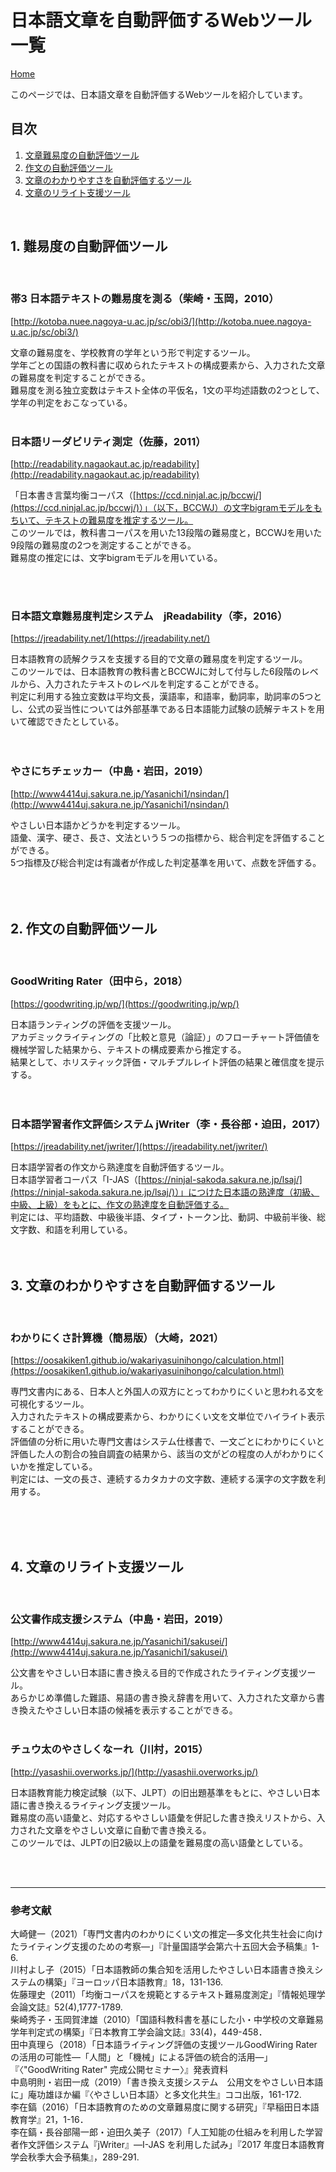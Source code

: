 <h1 class="text-secondary"> 日本語文章を自動評価するWebツール一覧</h1>

<div class="my-1">
<a href="./index.html" class="badge btn-secondary">Home</a>
</div>

このページでは、日本語文章を自動評価するWebツールを紹介しています。 

## 目次

1. [文章難易度の自動評価ツール](#難易度の自動評価ツール)
2. [作文の自動評価ツール](#作文の自動評価ツール)
3. [文章のわかりやすさを自動評価するツール](#文章のわかりやすさを自動評価するツール)
4. [文章のリライト支援ツール](#文章のリライト支援ツール)

<br>

## 1. 難易度の自動評価ツール<a id="難易度の自動評価ツール"></a>
<br>

### 帯3	日本語テキストの難易度を測る（柴崎・玉岡，2010）

[http://kotoba.nuee.nagoya-u.ac.jp/sc/obi3/](http://kotoba.nuee.nagoya-u.ac.jp/sc/obi3/)

文章の難易度を、学校教育の学年という形で判定するツール。<br>
学年ごとの国語の教科書に収められたテキストの構成要素から、入力された文章の難易度を判定することができる。<br>
難易度を測る独立変数はテキスト全体の平仮名，1文の平均述語数の2つとして、学年の判定をおこなっている。
<br>
<br>

### 日本語リーダビリティ測定（佐藤，2011）
[http://readability.nagaokaut.ac.jp/readability](http://readability.nagaokaut.ac.jp/readability)

「日本書き言葉均衡コーパス（[https://ccd.ninjal.ac.jp/bccwj/](https://ccd.ninjal.ac.jp/bccwj/)）」（以下，BCCWJ）の文字bigramモデルをもちいて、テキストの難易度を推定するツール。<br>
このツールでは，教科書コーパスを用いた13段階の難易度と，BCCWJを用いた9段階の難易度の2つを測定することができる。<br>
難易度の推定には、文字bigramモデルを用いている。<br>

<br>
<br>

### 日本語文章難易度判定システム　jReadability（李，2016）
[https://jreadability.net/](https://jreadability.net/)

日本語教育の読解クラスを支援する目的で文章の難易度を判定するツール。<br>
このツールでは、日本語教育の教科書とBCCWJに対して付与した6段階のレベルから、入力されたテキストのレベルを判定することができる。<br>
判定に利用する独立変数は平均文長，漢語率，和語率，動詞率，助詞率の5つとし、公式の妥当性については外部基準である日本語能力試験の読解テキストを用いて確認できたとしている。<br>
<br>
<br>

### やさにちチェッカー（中島・岩田，2019）
[http://www4414uj.sakura.ne.jp/Yasanichi1/nsindan/](http://www4414uj.sakura.ne.jp/Yasanichi1/nsindan/)

やさしい日本語かどうかを判定するツール。<br>
語彙、漢字、硬さ、長さ、文法という５つの指標から、総合判定を評価することができる。<br>
5つ指標及び総合判定は有識者が作成した判定基準を用いて、点数を評価する。<br>
<br>
<br>
<br>


## 2. 作文の自動評価ツール<a id="作文の自動評価ツール"></a>
<br>

### GoodWriting Rater（田中ら，2018）
[https://goodwriting.jp/wp/](https://goodwriting.jp/wp/)

日本語ランティングの評価を支援ツール。<br>
アカデミックライティングの「比較と意見（論証）」のフローチャート評価値を機械学習した結果から、テキストの構成要素から推定する。<br>
結果として、ホリスティック評価・マルチプルレイト評価の結果と確信度を提示する。<br>
<br>
<br>

### 日本語学習者作文評価システム jWriter（李・長谷部・迫田，2017）

[https://jreadability.net/jwriter/](https://jreadability.net/jwriter/)

日本語学習者の作文から熟達度を自動評価するツール。<br>
日本語学習者コーパス「I-JAS（[https://ninjal-sakoda.sakura.ne.jp/lsaj/](https://ninjal-sakoda.sakura.ne.jp/lsaj/)）」につけた日本語の熟達度（初級、中級、上級）をもとに、作文の熟達度を自動評価する。<br>
判定には、平均語数、中級後半語、タイプ・トークン比、動詞、中級前半後、総文字数、和語を利用している。
<br>
<br>
<br>

## 3. 文章のわかりやすさを自動評価するツール<a id="文章のわかりやすさを自動評価するツール"></a>
<br>

### わかりにくさ計算機（簡易版）（大崎，2021）
[https://oosakiken1.github.io/wakariyasuinihongo/calculation.html](https://oosakiken1.github.io/wakariyasuinihongo/calculation.html)

専門文書内にある、日本人と外国人の双方にとってわかりにくいと思われる文を可視化するツール。<br>
入力されたテキストの構成要素から、わかりにくい文を文単位でハイライト表示することができる。<br>
評価値の分析に用いた専門文書はシステム仕様書で、一文ごとにわかりにくいと評価した人の割合の独自調査の結果から、該当の文がどの程度の人がわかりにくいかを推定している。<br>
判定には、一文の長さ、連続するカタカナの文字数、連続する漢字の文字数を利用する。

<br>
<br>
<br>

## 4. 文章のリライト支援ツール<a id="文章のリライト支援ツール"></a>
<br>

### 公文書作成支援システム（中島・岩田，2019）
[http://www4414uj.sakura.ne.jp/Yasanichi1/sakusei/](http://www4414uj.sakura.ne.jp/Yasanichi1/sakusei/)

公文書をやさしい日本語に書き換える目的で作成されたライティング支援ツール。<br>
あらかじめ準備した難語、易語の書き換え辞書を用いて、入力された文章から書き換えたやさしい日本語の候補を表示することができる。
<br>
<br>

### チュウ太のやさしくなーれ（川村，2015）
[http://yasashii.overworks.jp/](http://yasashii.overworks.jp/)

日本語教育能力検定試験（以下、JLPT）の旧出題基準をもとに、やさしい日本語に書き換えるライティング支援ツール。<br>
難易度の高い語彙と、対応するやさしい語彙を併記した書き換えリストから、入力された文章をやさしい文章に自動で書き換える。<br>
このツールでは、JLPTの旧2級以上の語彙を難易度の高い語彙としている。

<br>
<br>

---

### 参考文献

大崎健一（2021）「専門文書内のわかりにくい文の推定―多文化共生社会に向けたライティング支援のための考察―」『計量国語学会第六十五回大会予稿集』1-6.<br>
川村よし子（2015）「日本語教師の集合知を活用したやさしい日本語書き換えシステムの構築」『ヨーロッパ日本語教育』18，131-136.<br>
佐藤理史（2011）「均衡コーパスを規範とするテキスト難易度測定」『情報処理学会論文誌』52(4),1777-1789.<br>
柴崎秀子・玉岡賀津雄（2010）「国語科教科書を基にした小・中学校の文章難易学年判定式の構築」『日本教育工学会論文誌』33(4)，449-458．<br>
田中真理ら（2018）「日本語ライティング評価の支援ツールGoodWiring Raterの活用の可能性―「人間」と「機械」による評価の統合的活用―」『〈"GoodWriting Rater" 完成公開セミナー〉』発表資料<br>
中島明則・岩田一成（2019）「書き換え支援システム　公用文をやさしい日本語に」庵功雄ほか編『〈やさしい日本語〉と多文化共生』ココ出版，161-172.<br>
李在鎬（2016）「日本語教育のための文章難易度に関する研究」『早稲田日本語教育学』21，1-16．<br>
李在鎬・長谷部陽一郎・迫田久美子（2017）「人工知能の仕組みを利用した学習者作文評価システム『jWriter』―I-JAS を利用した試み」『2017 年度日本語教育学会秋季大会予稿集』，289-291.<br>
